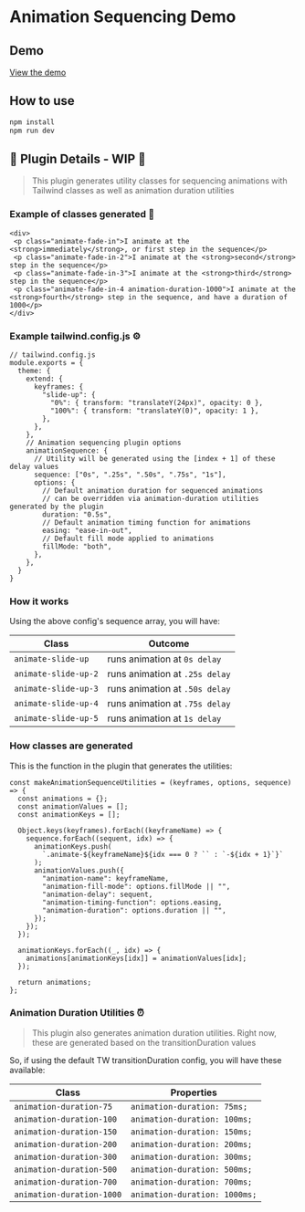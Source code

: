 # Animation Sequencing Demo

## Demo

[View the demo](https://tailwindcss-animation-sequencing-plugin-demo.vercel.app/)

## How to use

```bash
npm install
npm run dev
```

## 🚧 Plugin Details - WIP 🚧


> This plugin generates utility classes for sequencing animations with Tailwind classes as well as animation duration utilities

### Example of classes generated 🙂

```
<div>
 <p class="animate-fade-in">I animate at the <strong>immediately</strong>, or first step in the sequence</p>
 <p class="animate-fade-in-2">I animate at the <strong>second</strong> step in the sequence</p>
 <p class="animate-fade-in-3">I animate at the <strong>third</strong> step in the sequence</p>
 <p class="animate-fade-in-4 animation-duration-1000">I animate at the <strong>fourth</strong> step in the sequence, and have a duration of 1000</p>
</div>
```

### Example tailwind.config.js ⚙️

```
// tailwind.config.js
module.exports = {
  theme: {
    extend: {
      keyframes: {
        "slide-up": {
          "0%": { transform: "translateY(24px)", opacity: 0 },
          "100%": { transform: "translateY(0)", opacity: 1 },
        },
      },
    },
    // Animation sequencing plugin options
    animationSequence: {
      // Utility will be generated using the [index + 1] of these delay values
      sequence: ["0s", ".25s", ".50s", ".75s", "1s"],
      options: {
        // Default animation duration for sequenced animations
        // can be overridden via animation-duration utilities generated by the plugin
        duration: "0.5s",
        // Default animation timing function for animations
        easing: "ease-in-out",
        // Default fill mode applied to animations
        fillMode: "both",
      },
    },
  }
}
```

### How it works

Using the above config's sequence array, you will have:

| Class | Outcome |
|---|---|
| `animate-slide-up`   | runs animation at `0s delay`   |
| `animate-slide-up-2` | runs animation at `.25s delay` |
| `animate-slide-up-3` | runs animation at `.50s delay` |
| `animate-slide-up-4` | runs animation at `.75s delay` |
| `animate-slide-up-5` | runs animation at `1s delay`   |


### How classes are generated

This is the function in the plugin that generates the utilities:

```
const makeAnimationSequenceUtilities = (keyframes, options, sequence) => {
  const animations = {};
  const animationValues = [];
  const animationKeys = [];

  Object.keys(keyframes).forEach((keyframeName) => {
    sequence.forEach((sequent, idx) => {
      animationKeys.push(
        `.animate-${keyframeName}${idx === 0 ? `` : `-${idx + 1}`}`
      );
      animationValues.push({
        "animation-name": keyframeName,
        "animation-fill-mode": options.fillMode || "",
        "animation-delay": sequent,
        "animation-timing-function": options.easing,
        "animation-duration": options.duration || "",
      });
    });
  });

  animationKeys.forEach((_, idx) => {
    animations[animationKeys[idx]] = animationValues[idx];
  });

  return animations;
};
```

### Animation Duration Utilities ⏰

> This plugin also generates animation duration utilities. Right now, these are generated based on the transitionDuration values

So, if using the default TW transitionDuration config, you will have these available:

| Class | Properties |
|---|---|
| `animation-duration-75`   | `animation-duration: 75ms;`   |
| `animation-duration-100`  | `animation-duration: 100ms;`  |
| `animation-duration-150`  | `animation-duration: 150ms;`  |
| `animation-duration-200`  | `animation-duration: 200ms;`  |
| `animation-duration-300`  | `animation-duration: 300ms;`  |
| `animation-duration-500`  | `animation-duration: 500ms;`  |
| `animation-duration-700`  | `animation-duration: 700ms;`  |
| `animation-duration-1000` | `animation-duration: 1000ms;` |